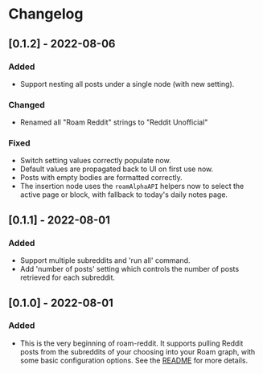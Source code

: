 # Changelog
## [0.1.2] - 2022-08-06
### Added
- Support nesting all posts under a single node (with new setting).
### Changed
- Renamed all "Roam Reddit" strings to "Reddit Unofficial"
### Fixed
- Switch setting values correctly populate now.
- Default values are propagated back to UI on first use now.
- Posts with empty bodies are formatted correctly.
- The insertion node uses the `roamAlphaAPI` helpers now to select the active page or block, with fallback to today's daily notes page.

## [0.1.1] - 2022-08-01
### Added
- Support multiple subreddits and 'run all' command.
- Add 'number of posts' setting which controls the number of posts retrieved for each subreddit.

## [0.1.0] - 2022-08-01
### Added
- This is the very beginning of roam-reddit. It supports pulling Reddit posts from the subreddits of your choosing into your Roam graph, with some basic configuration options. See the [README](/README.md) for more details.